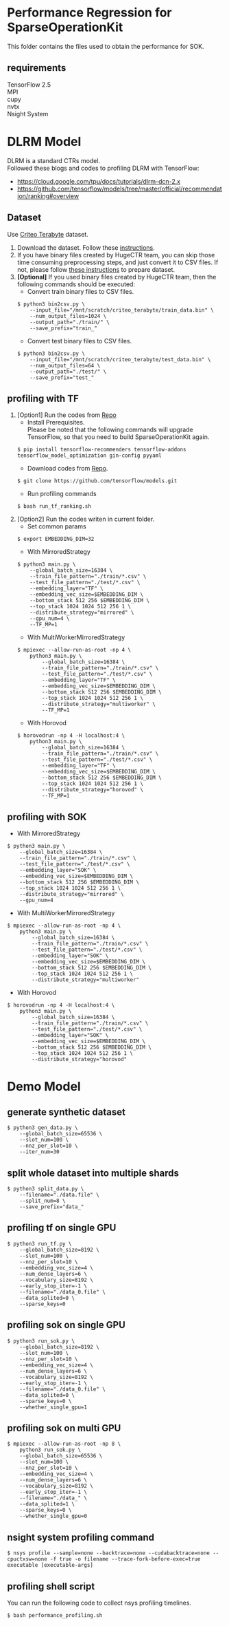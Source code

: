 # Performance Regression for SparseOperationKit #
This folder contains the files used to obtain the performance for SOK. 

## requirements ##
TensorFlow 2.5 <br>
MPI <br>
cupy <br>
nvtx <br>
Nsight System

# DLRM Model #
DLRM is a standard CTRs model. <br>
Followed these blogs and codes to profiling DLRM with TensorFlow:
+ https://cloud.google.com/tpu/docs/tutorials/dlrm-dcn-2.x
+ https://github.com/tensorflow/models/tree/master/official/recommendation/ranking#overview

## Dataset ##
Use [Criteo Terabyte](https://labs.criteo.com/2013/12/download-terabyte-click-logs/) dataset.
1. Download the dataset. Follow these [instructions](https://labs.criteo.com/2013/12/download-terabyte-click-logs/).
2. If you have binary files created by HugeCTR team, you can skip those time consuming preprocessing steps, and just convert it to CSV files. If not, please follow [these instructions](https://github.com/tensorflow/models/tree/master/official/recommendation/ranking/preprocessing) to prepare dataset.
3. **[Optional]** If you used binary files created by HugeCTR team, then the following commands should be executed:
    + Convert train binary files to CSV files.
    ```shell
    $ python3 bin2csv.py \
        --input_file="/mnt/scratch/criteo_terabyte/train_data.bin" \
        --num_output_files=1024 \
        --output_path="./train/" \
        --save_prefix="train_" 
    ```
    + Convert test binary files to CSV files.
    ```shell
    $ python3 bin2csv.py \
        --input_file="/mnt/scratch/criteo_terabyte/test_data.bin" \
        --num_output_files=64 \
        --output_path="./test/" \
        --save_prefix="test_"
    ```

## profiling with TF ##
1. [Option1] Run the codes from [Repo](https://github.com/tensorflow/models.git)
    + Install Prerequisites. <br>
    Please be noted that the following commands will upgrade TensorFlow, so that you need to build SparseOperationKit again.
    ```shell
    $ pip install tensorflow-recommenders tensorflow-addons tensorflow_model_optimization gin-config pyyaml
    ```
    + Download codes from [Repo](https://github.com/tensorflow/models.git).
    ```shell
    $ git clone https://github.com/tensorflow/models.git
    ```
    + Run profiling commands
    ```shell
    $ bash run_tf_ranking.sh
    ```
2. [Option2] Run the codes writen in current folder.
    + Set common params
    ```shell
    $ export EMBEDDING_DIM=32
    ```
    + With MirroredStrategy
    ```shell
    $ python3 main.py \
        --global_batch_size=16384 \
        --train_file_pattern="./train/*.csv" \
        --test_file_pattern="./test/*.csv" \
        --embedding_layer="TF" \
        --embedding_vec_size=$EMBEDDING_DIM \
        --bottom_stack 512 256 $EMBEDDING_DIM \
        --top_stack 1024 1024 512 256 1 \
        --distribute_strategy="mirrored" \
        --gpu_num=4 \
        --TF_MP=1
    ```
    + With MultiWorkerMirroredStrategy
    ```shell
    $ mpiexec --allow-run-as-root -np 4 \
        python3 main.py \
            --global_batch_size=16384 \
            --train_file_pattern="./train/*.csv" \
            --test_file_pattern="./test/*.csv" \
            --embedding_layer="TF" \
            --embedding_vec_size=$EMBEDDING_DIM \
            --bottom_stack 512 256 $EMBEDDING_DIM \
            --top_stack 1024 1024 512 256 1 \
            --distribute_strategy="multiworker" \
            --TF_MP=1
    ```
    + With Horovod
    ```shell
    $ horovodrun -np 4 -H localhost:4 \
        python3 main.py \
            --global_batch_size=16384 \
            --train_file_pattern="./train/*.csv" \
            --test_file_pattern="./test/*.csv" \
            --embedding_layer="TF" \
            --embedding_vec_size=$EMBEDDING_DIM \
            --bottom_stack 512 256 $EMBEDDING_DIM \
            --top_stack 1024 1024 512 256 1 \
            --distribute_strategy="horovod" \
            --TF_MP=1
    ```

## profiling with SOK ##
+ With MirroredStrategy
```shell
$ python3 main.py \
    --global_batch_size=16384 \
    --train_file_pattern="./train/*.csv" \
    --test_file_pattern="./test/*.csv" \
    --embedding_layer="SOK" \
    --embedding_vec_size=$EMBEDDING_DIM \
    --bottom_stack 512 256 $EMBEDDING_DIM \
    --top_stack 1024 1024 512 256 1 \
    --distribute_strategy="mirrored" \
    --gpu_num=4 
```
+ With MultiWorkerMirroredStrategy
```shell
$ mpiexec --allow-run-as-root -np 4 \
    python3 main.py \
        --global_batch_size=16384 \
        --train_file_pattern="./train/*.csv" \
        --test_file_pattern="./test/*.csv" \
        --embedding_layer="SOK" \
        --embedding_vec_size=$EMBEDDING_DIM \
        --bottom_stack 512 256 $EMBEDDING_DIM \
        --top_stack 1024 1024 512 256 1 \
        --distribute_strategy="multiworker" 
```
+ With Horovod
```shell
$ horovodrun -np 4 -H localhost:4 \
    python3 main.py \
        --global_batch_size=16384 \
        --train_file_pattern="./train/*.csv" \
        --test_file_pattern="./test/*.csv" \
        --embedding_layer="SOK" \
        --embedding_vec_size=$EMBEDDING_DIM \
        --bottom_stack 512 256 $EMBEDDING_DIM \
        --top_stack 1024 1024 512 256 1 \
        --distribute_strategy="horovod"
```

# Demo Model #
## generate synthetic dataset ##
```shell
$ python3 gen_data.py \
    --global_batch_size=65536 \
    --slot_num=100 \
    --nnz_per_slot=10 \
    --iter_num=30 
```

## split whole dataset into multiple shards ##
```shell
$ python3 split_data.py \
    --filename="./data.file" \
    --split_num=8 \
    --save_prefix="data_"
```

## profiling tf on single GPU ##
```shell
$ python3 run_tf.py \
    --global_batch_size=8192 \
    --slot_num=100 \
    --nnz_per_slot=10 \
    --embedding_vec_size=4 \
    --num_dense_layers=6 \
    --vocabulary_size=8192 \
    --early_stop_iter=-1 \
    --filename="./data_0.file" \
    --data_splited=0 \
    --sparse_keys=0
```

## profiling sok on single GPU ##
```shell
$ python3 run_sok.py \
    --global_batch_size=8192 \
    --slot_num=100 \
    --nnz_per_slot=10 \
    --embedding_vec_size=4 \
    --num_dense_layers=6 \
    --vocabulary_size=8192 \
    --early_stop_iter=-1 \
    --filename="./data_0.file" \
    --data_splited=0 \
    --sparse_keys=0 \
    --whether_single_gpu=1
```

## profiling sok on multi GPU ##
```shell
$ mpiexec --allow-run-as-root -np 8 \
    python3 run_sok.py \
    --global_batch_size=65536 \
    --slot_num=100 \
    --nnz_per_slot=10 \
    --embedding_vec_size=4 \
    --num_dense_layers=6 \
    --vocabulary_size=8192 \
    --early_stop_iter=-1 \
    --filename="./data_" \
    --data_splited=1 \
    --sparse_keys=0 \
    --whether_single_gpu=0
```

## nsight system profiling command ##
```shell
$ nsys profile --sample=none --backtrace=none --cudabacktrace=none --cpuctxsw=none -f true -o filename --trace-fork-before-exec=true executable [executable-args]
```

## profiling shell script ##
You can run the following code to collect nsys profiling timelines.
```shell
$ bash performance_profiling.sh
```